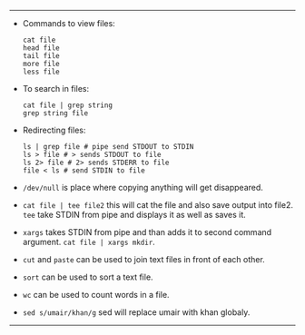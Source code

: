 ___
- Commands to view files:
	```
	cat file
	head file
	tail file
	more file 
	less file
	```
- To search in files:
	```
	cat file | grep string
	grep string file 
	```

- Redirecting files:
	```
	ls | grep file # pipe send STDOUT to STDIN
	ls > file # > sends STDOUT to file
	ls 2> file # 2> sends STDERR to file
	file < ls # send STDIN to file
	```
- `/dev/null` is place where copying anything will get disappeared.
- `cat file | tee file2` this will cat the file and also save output into file2. `tee` take STDIN from pipe and displays it as well as saves it.
- `xargs` takes STDIN from pipe and than adds it to second command argument. `cat file | xargs mkdir`.
- `cut` and `paste` can be used to join text files in front of each other.
- `sort` can be used to sort a text file.
- `wc` can be used to count words in a file.
- `sed s/umair/khan/g` sed will replace umair with khan globaly.
___